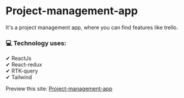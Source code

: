 <h1>Project-management-app</h1>

<p>It's a project management app, where you can find features like trello.</p>

<h3>💻 Technology uses:</h3>
✔ ReactJs <br />
✔ React-redux <br />
✔ RTK-query <br />
✔ Tailwind

Preview this site: <a href="https://project-manager-usign-rtk-query.netlify.app/">Project-management-app</a>

